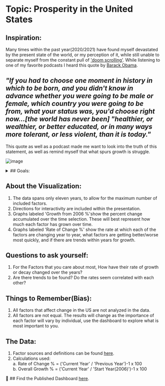 # **Topic: Prosperity in the United States**


## Inspiration:
Many times within the past year(2020/2021) have found myself devastated by the present state of the world, or my perception of it, while still unable to separate myself from the constant pull of ['doom scrolling'](https://en.wikipedia.org/wiki/Doomscrolling). While listening to one of my favorite podcasts I heard this quote by [Barack Obama](https://www.facebook.com/Channel4News/videos/obama-if-you-had-to-choose-a-moment-in-history-youd-choose/10155254872476939/). <br>
## *"If you had to choose one moment in history in which to be born, and you didn't know in advance whether you were going to be male or female, which country you were going to be from, what your status was, you'd choose right now...[the world has never been] "healthier, or wealthier, or better educated, or in many ways more tolerant, or less violent, than it is today."* <br>
This quote as well as a podcast made me want to look into the truth of this statement, as well as remind myself that what spurs growth is struggle.<br>


![image](https://emilysquotes.com/wp-content/uploads/2015/05/EmilysQuotes.Com-strength-growth-continuous-effort-struggle-suffer-pain-life-Napoleon-Hill.jpg)

<details>
  <summary> ## Goals:</summary>
  <p>1. Combine the growth and decay of world concerns to gain insight on the United States’ current overall position compared with the past.</p>
  <p>2. Show the dashboard user how the factors most important to them have changed over time.</p>
</details>


## About the Visualization:
1. The data spans only eleven years, to allow for the maximum number of included factors.
2. Directions for interactivity are included within the presentation.
3.  Graphs labeled 'Growth from 2006 %'show the percent change accumulated over the time selection. These will best represent how much each factor has grown over time. <br>
4. Graphs labeled 'Rate of Change %' show the rate at which each of the factors are changing year to year, what factors are getting better/worse most quickly, and if there are trends within years for growth.  <br>

## Questions to ask yourself:
1. For the Factors that you care about most, How have their rate of growth or decay changed over the years?
2. Are there trends to be found? Do the rates seem correlated with each other?

## Things to Remember(Bias):
1. All factors that affect change in the US are not analyzed in the data.
2. All factors are not equal. The results will change as the importance of each factor will vary by individual, use the dashboard to explore what is most important to you.

## The Data:
1. Factor sources and definitions can be found [here](https://github.com/brendagutman/USA_Prosperity/blob/main/Positive%20Factors.docx).
2. Calculations used:<br>
    a. Rate of Change % = ('Current Year' / 'Previous Year')-1 x 100 <br>
    b. Overall Growth % = ('Current Year' / 'Start Year(2006)')-1 x 100

:information_desk_person: ## Find the Published Dashboard [here](https://app.powerbi.com/view?r=eyJrIjoiZmZjYzU1ZTAtNzU2ZS00ODAyLWEyZjctYjcwNmM5OWEyZGVlIiwidCI6IjEwMWRhNTg3LTE4NDMtNGY1Mi04YjhhLTE3YjA2OWM2NmQzMyIsImMiOjJ9).
